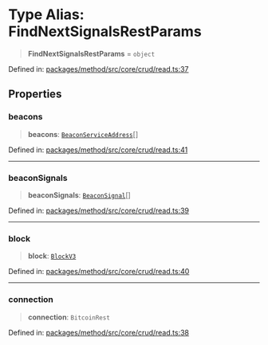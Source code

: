 # Type Alias: FindNextSignalsRestParams

> **FindNextSignalsRestParams** = `object`

Defined in: [packages/method/src/core/crud/read.ts:37](https://github.com/dcdpr/did-btcr2-js/blob/4a717493e735221d072999f212891939f4de3f23/packages/method/src/core/crud/read.ts#L37)

## Properties

### beacons

> **beacons**: [`BeaconServiceAddress`](../interfaces/BeaconServiceAddress.md)[]

Defined in: [packages/method/src/core/crud/read.ts:41](https://github.com/dcdpr/did-btcr2-js/blob/4a717493e735221d072999f212891939f4de3f23/packages/method/src/core/crud/read.ts#L41)

***

### beaconSignals

> **beaconSignals**: [`BeaconSignal`](../interfaces/BeaconSignal.md)[]

Defined in: [packages/method/src/core/crud/read.ts:39](https://github.com/dcdpr/did-btcr2-js/blob/4a717493e735221d072999f212891939f4de3f23/packages/method/src/core/crud/read.ts#L39)

***

### block

> **block**: [`BlockV3`](../interfaces/BlockV3.md)

Defined in: [packages/method/src/core/crud/read.ts:40](https://github.com/dcdpr/did-btcr2-js/blob/4a717493e735221d072999f212891939f4de3f23/packages/method/src/core/crud/read.ts#L40)

***

### connection

> **connection**: `BitcoinRest`

Defined in: [packages/method/src/core/crud/read.ts:38](https://github.com/dcdpr/did-btcr2-js/blob/4a717493e735221d072999f212891939f4de3f23/packages/method/src/core/crud/read.ts#L38)
